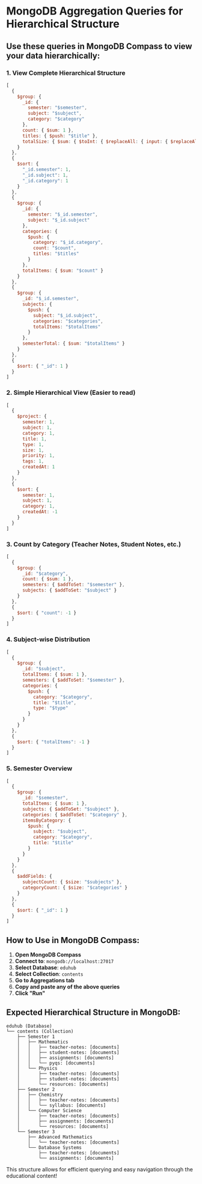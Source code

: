 # MongoDB Aggregation Queries for Hierarchical Structure

## Use these queries in MongoDB Compass to view your data hierarchically:

### 1. View Complete Hierarchical Structure
```javascript
[
  {
    $group: {
      _id: {
        semester: "$semester",
        subject: "$subject",
        category: "$category"
      },
      count: { $sum: 1 },
      titles: { $push: "$title" },
      totalSize: { $sum: { $toInt: { $replaceAll: { input: { $replaceAll: { input: "$size", find: " MB", replacement: "" } }, find: " KB", replacement: "" } } } }
    }
  },
  {
    $sort: {
      "_id.semester": 1,
      "_id.subject": 1,
      "_id.category": 1
    }
  },
  {
    $group: {
      _id: {
        semester: "$_id.semester",
        subject: "$_id.subject"
      },
      categories: {
        $push: {
          category: "$_id.category",
          count: "$count",
          titles: "$titles"
        }
      },
      totalItems: { $sum: "$count" }
    }
  },
  {
    $group: {
      _id: "$_id.semester",
      subjects: {
        $push: {
          subject: "$_id.subject",
          categories: "$categories",
          totalItems: "$totalItems"
        }
      },
      semesterTotal: { $sum: "$totalItems" }
    }
  },
  {
    $sort: { "_id": 1 }
  }
]
```

### 2. Simple Hierarchical View (Easier to read)
```javascript
[
  {
    $project: {
      semester: 1,
      subject: 1,
      category: 1,
      title: 1,
      type: 1,
      size: 1,
      priority: 1,
      tags: 1,
      createdAt: 1
    }
  },
  {
    $sort: {
      semester: 1,
      subject: 1,
      category: 1,
      createdAt: -1
    }
  }
]
```

### 3. Count by Category (Teacher Notes, Student Notes, etc.)
```javascript
[
  {
    $group: {
      _id: "$category",
      count: { $sum: 1 },
      semesters: { $addToSet: "$semester" },
      subjects: { $addToSet: "$subject" }
    }
  },
  {
    $sort: { "count": -1 }
  }
]
```

### 4. Subject-wise Distribution
```javascript
[
  {
    $group: {
      _id: "$subject",
      totalItems: { $sum: 1 },
      semesters: { $addToSet: "$semester" },
      categories: {
        $push: {
          category: "$category",
          title: "$title",
          type: "$type"
        }
      }
    }
  },
  {
    $sort: { "totalItems": -1 }
  }
]
```

### 5. Semester Overview
```javascript
[
  {
    $group: {
      _id: "$semester",
      totalItems: { $sum: 1 },
      subjects: { $addToSet: "$subject" },
      categories: { $addToSet: "$category" },
      itemsByCategory: {
        $push: {
          subject: "$subject",
          category: "$category",
          title: "$title"
        }
      }
    }
  },
  {
    $addFields: {
      subjectCount: { $size: "$subjects" },
      categoryCount: { $size: "$categories" }
    }
  },
  {
    $sort: { "_id": 1 }
  }
]
```

## How to Use in MongoDB Compass:

1. **Open MongoDB Compass**
2. **Connect to**: `mongodb://localhost:27017`
3. **Select Database**: `eduhub`
4. **Select Collection**: `contents`
5. **Go to Aggregations tab**
6. **Copy and paste any of the above queries**
7. **Click "Run"**

## Expected Hierarchical Structure in MongoDB:

```
eduhub (Database)
└── contents (Collection)
    ├── Semester 1
    │   ├── Mathematics
    │   │   ├── teacher-notes: [documents]
    │   │   ├── student-notes: [documents]
    │   │   ├── assignments: [documents]
    │   │   └── pyqs: [documents]
    │   └── Physics
    │       ├── teacher-notes: [documents]
    │       ├── student-notes: [documents]
    │       └── resources: [documents]
    ├── Semester 2
    │   ├── Chemistry
    │   │   ├── teacher-notes: [documents]
    │   │   └── syllabus: [documents]
    │   └── Computer Science
    │       ├── teacher-notes: [documents]
    │       ├── assignments: [documents]
    │       └── resources: [documents]
    └── Semester 3
        ├── Advanced Mathematics
        │   └── teacher-notes: [documents]
        └── Database Systems
            ├── teacher-notes: [documents]
            └── assignments: [documents]
```

This structure allows for efficient querying and easy navigation through the educational content!
